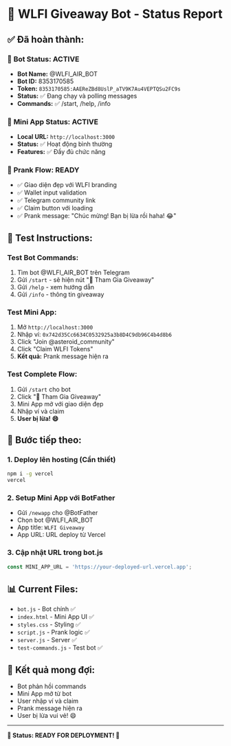 # 🚀 WLFI Giveaway Bot - Status Report

## ✅ **Đã hoàn thành:**

### 🤖 **Bot Status: ACTIVE**
- **Bot Name:** @WLFI_AIR_BOT
- **Bot ID:** 8353170585
- **Token:** `8353170585:AAEReZBd8UslP_aTV9K7Au4VEPTQSu2FC9s`
- **Status:** ✅ Đang chạy và polling messages
- **Commands:** ✅ /start, /help, /info

### 📱 **Mini App Status: ACTIVE**
- **Local URL:** `http://localhost:3000`
- **Status:** ✅ Hoạt động bình thường
- **Features:** ✅ Đầy đủ chức năng

### 🎯 **Prank Flow: READY**
- ✅ Giao diện đẹp với WLFI branding
- ✅ Wallet input validation
- ✅ Telegram community link
- ✅ Claim button với loading
- ✅ Prank message: "Chúc mừng! Bạn bị lừa rồi haha! 😂"

## 🧪 **Test Instructions:**

### **Test Bot Commands:**
1. Tìm bot @WLFI_AIR_BOT trên Telegram
2. Gửi `/start` - sẽ hiện nút "🎁 Tham Gia Giveaway"
3. Gửi `/help` - xem hướng dẫn
4. Gửi `/info` - thông tin giveaway

### **Test Mini App:**
1. Mở `http://localhost:3000`
2. Nhập ví: `0x742d35Cc6634C0532925a3b8D4C9db96C4b4d8b6`
3. Click "Join @asteroid_community"
4. Click "Claim WLFI Tokens"
5. **Kết quả:** Prank message hiện ra

### **Test Complete Flow:**
1. Gửi `/start` cho bot
2. Click "🎁 Tham Gia Giveaway"
3. Mini App mở với giao diện đẹp
4. Nhập ví và claim
5. **User bị lừa! 😄**

## 🎯 **Bước tiếp theo:**

### **1. Deploy lên hosting (Cần thiết)**
```bash
npm i -g vercel
vercel
```

### **2. Setup Mini App với BotFather**
- Gửi `/newapp` cho @BotFather
- Chọn bot @WLFI_AIR_BOT
- App title: `WLFI Giveaway`
- App URL: URL deploy từ Vercel

### **3. Cập nhật URL trong bot.js**
```javascript
const MINI_APP_URL = 'https://your-deployed-url.vercel.app';
```

## 📊 **Current Files:**
- `bot.js` - Bot chính ✅
- `index.html` - Mini App UI ✅
- `styles.css` - Styling ✅
- `script.js` - Prank logic ✅
- `server.js` - Server ✅
- `test-commands.js` - Test bot ✅

## 🎉 **Kết quả mong đợi:**
- Bot phản hồi commands
- Mini App mở từ bot
- User nhập ví và claim
- Prank message hiện ra
- User bị lừa vui vẻ! 😄

---

**🎯 Status: READY FOR DEPLOYMENT! 🚀**
